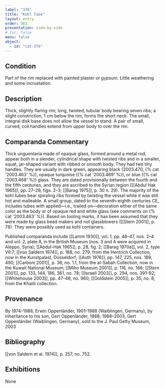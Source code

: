```yaml
---
label: "376"
title: "Kohl Tube"
layout: entry
order: 982
presentation: side-by-side
# toc: false
menu: false
object:
  - id: "cat-376"
---
```


## Condition

Part of the rim replaced with painted plaster or gypsum. Little weathering and some incrustation.

## Description

Thick, slightly flaring rim; long, twisted, tubular body bearing seven ribs; a slight constriction, 1 cm below the rim, forms the short neck. The small, integral disk base does not allow the vessel to stand. A pair of small, curved, coil handles extend from upper body to over the rim.

## Comparanda Commentary

Thick unguentaria made of opaque glass, formed around a metal rod, appear both in a slender, cylindrical shape with twisted ribs and in a smaller, squat, jar-shaped variant with ribbed or smooth body. They had two tiny handles. They are usually in dark green, appearing black (2003.470, {% cat '2003.463' %}), opaque turquoise ({% cat '2003.469' %}), or blue ({% cat '2003.468' %}) glass. They are dated provisionally between the fourth and the fifth centuries, and they are ascribed to the Syrian region ([[Abdul Hak 1965]], pp. 27–28, figs. 2–3; [[Barag 1975]], p. 30 n. 29). The majority of the kohl tubes bear spiraling ribs formed by twisting the vessel while it was still hot and malleable. A small group, dated to the seventh–eighth centuries CE, includes tubes with applied—i.e., trailed on—decoration either of the same color as the body or of opaque red and white glass (see comments on {% cat '2003.463' %}). Based on tooling marks, it has been assumed that they were made by glass bead makers and not glassblowers ([[Stern 2001]], p. 78). They were possibly used as kohl containers.

Published comparanda include [[Lamm 1930]], vol. 1, pp. 46–47, nos. 2–4 and vol. 2, plate 8, in the British Museum (nos. 3 and 4 were acquired in Aleppo, Syria); [[Abdul-Hak 1965]], p. 28, fig. 2; [[Barag 1970a]], vol. 2, type VII:7; [[von Saldern 1974]], p. 188, no. 279, from the Hentrich Collection, now in the Kunstpalast, Düsseldorf; [[Auth 1976]], pp. 147, 225, nos. 189, 490; [[Carboni 2001]], p. 36, no. 1.1, from the al-Sabah Collection, now in the Kuwait National Museum; [[Miho Museum 2001]], p. 116, no. 168; [[Stern 2001]], pp. 133, 144, 186, 361, no. 78; [[Israeli 2003]], p. 294, nos. 391–92; [[Whitehouse 2003]], pp. 47–48, no. 960; [[Goldstein 2005]], p. 35, no. 8, from the Khalili collection.

## Provenance

By 1974–1988, Erwin Oppenländer, 1901–1988 (Waiblingen, Germany), by inheritance to his son, Gert Oppenländer, 1988; 1988–2003, Gert Oppenländer (Waiblingen, Germany), sold to the J. Paul Getty Museum, 2003

## Bibliography

[[von Saldern et al. 1974]], p. 257, no. 752.

## Exhibitions

None
